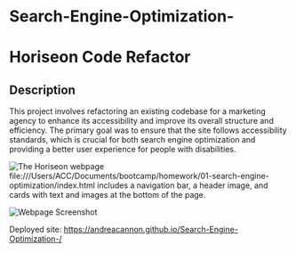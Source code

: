 # Search-Engine-Optimization-

# Horiseon Code Refactor

## Description

This project involves refactoring an existing codebase for a marketing agency to enhance its accessibility and improve its overall structure and efficiency. The primary goal was to ensure that the site follows accessibility standards, which is crucial for both search engine optimization and providing a better user experience for people with disabilities.

![The Horiseon webpage file:///Users/ACC/Documents/bootcamp/homework/01-search-engine-optimization/index.html includes a navigation bar, a header image, and cards with text and images at the bottom of the page.](./Assets/01-html-css-git-homework-demo.png)


![Webpage Screenshot](image.png)

Deployed site: https://andreacannon.github.io/Search-Engine-Optimization-/
